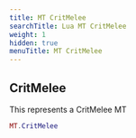 ```yaml
---
title: MT CritMelee
searchTitle: Lua MT CritMelee
weight: 1
hidden: true
menuTitle: MT CritMelee
---
```

## CritMelee

This represents a CritMelee MT
```lua
MT.CritMelee
```